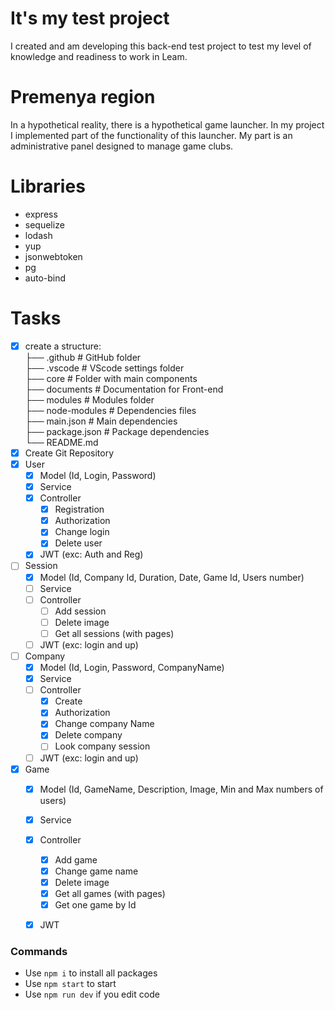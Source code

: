 # It's my test project
I created and am developing this back-end test project to test my level of knowledge and readiness to work in Leam.
# Premenya region
In a hypothetical reality, there is a hypothetical game launcher. In my project I implemented part of the functionality of this launcher. My part is an administrative panel designed to manage game clubs.
# Libraries
- express
- sequelize
- lodash
- yup
- jsonwebtoken
- pg
- auto-bind

# Tasks
- [x] create a structure: \
    ├── .github             # GitHub folder \
    ├── .vscode             # VScode settings folder \
    ├── core                # Folder with main components \
    ├── documents           # Documentation for Front-end \
    ├── modules             # Modules folder \
    ├── node-modules        # Dependencies files\
    ├── main.json           # Main dependencies \
    ├── package.json        # Package dependencies \
    └── README.md
- [x] Create Git Repository
- [x] User
    - [x] Model (Id, Login, Password)
    - [x] Service
    - [x] Controller
        - [x] Registration
        - [x] Authorization
        - [x] Change login
        - [x] Delete user
    - [x] JWT (exc: Auth and Reg)

- [ ] Session
    - [x] Model (Id, Company Id, Duration, Date, Game Id, Users number)
    - [ ] Service
    - [ ] Controller
        - [ ] Add session
        - [ ] Delete image
        - [ ] Get all sessions (with pages)
    - [ ] JWT (exc: login and up)

- [ ] Company
    - [x] Model (Id, Login, Password, CompanyName)
    - [x] Service
    - [ ] Controller
        - [x] Create
        - [x] Authorization
        - [x] Change company Name
        - [x] Delete company
        - [ ] Look company session
    - [ ] JWT (exc: login and up)

- [x] Game
    - [x] Model (Id, GameName, Description, Image, Min and Max numbers of users)
    - [x] Service
    - [x] Controller
        - [x] Add game
        - [x] Change game name
        - [x] Delete image
        - [x] Get all games (with pages)
        - [x] Get one game by Id
    - [x] JWT



### Commands
- Use ```npm i``` to install all packages
- Use ```npm start``` to start
- Use ```npm run dev``` if you edit code
